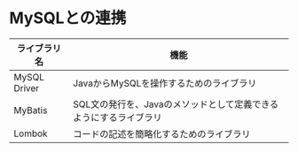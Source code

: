 # MySQLとの連携

ライブラリ名 |	機能 |
--- | ---- |
MySQL Driver	|  JavaからMySQLを操作するためのライブラリ
MyBatis	| SQL文の発行を、Javaのメソッドとして定義できるようにするライブラリ
Lombok |	コードの記述を簡略化するためのライブラリ

